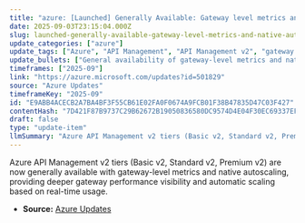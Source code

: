 ```yaml
---
title: "azure: [Launched] Generally Available: Gateway level metrics and native autoscaling for Azure API Management v2 tiers"
date: 2025-09-03T23:15:04.000Z
slug: launched-generally-available-gateway-level-metrics-and-native-autoscaling-for-azure-api-management-v2-tiers
update_categories: ["azure"]
update_tags: ["Azure", "API Management", "API Management v2", "gateway metrics", "autoscaling", "Basic v2", "Standard v2", "Premium v2", "GA", "monitoring"]
update_bullets: ["General availability of gateway-level metrics and native autoscaling for API Management v2 tiers.", "Supported tiers: Basic v2, Standard v2, Premium v2.", "Gateway-level metrics provide deeper visibility into gateway performance.", "Native autoscaling adjusts capacity automatically based on real-time usage.", "Aims to improve reliability and reduce manual capacity management."]
timeframes: ["2025-09"]
link: "https://azure.microsoft.com/updates?id=501829"
source: "Azure Updates"
timeframeKey: "2025-09"
id: "E9ABB4ACECB2A7BA4BF3F55CB61E02FA0F0674A9FCB01F38B47835D47C03F427"
contentHash: "7D421F87B9737C29B62672B19050836580DC9574D4E04F30EC69337EFFECFDC2"
draft: false
type: "update-item"
llmSummary: "Azure API Management v2 tiers (Basic v2, Standard v2, Premium v2) are now generally available with gateway-level metrics and native autoscaling, providing deeper gateway performance visibility and automatic scaling based on real-time usage."
---
```


Azure API Management v2 tiers (Basic v2, Standard v2, Premium v2) are now generally available with gateway-level metrics and native autoscaling, providing deeper gateway performance visibility and automatic scaling based on real-time usage.

- **Source:** [Azure Updates](https://azure.microsoft.com/updates?id=501829)
